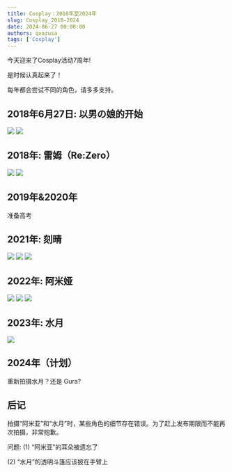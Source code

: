 ```yaml
---
title: Cosplay：2018年至2024年
slug: Cosplay_2018-2024
date: 2024-06-27 00:00:00
authors: qxazusa
tags: ['Cosplay']
---
```

今天迎来了Cosplay活动7周年!

是时候认真起来了！
<!--truncate-->
每年都会尝试不同的角色，请多多支持。

## 2018年6月27日: 以男の娘的开始
![](https://static.qxazusa.xyz/docusaurus/image/C_2018-2023/20180627_130721_F.jpg?x-image-process=style/webp)
![](https://static.qxazusa.xyz/docusaurus/image/C_2018-2023/20180627_155700_F.jpg?x-image-process=style/webp)

## 2018年: 雷姆（Re:Zero）
![](https://static.qxazusa.xyz/docusaurus/image/C_2018-2023/20180702_181900_REM_EDITED.jpg?x-image-process=style/webp)
![](https://static.qxazusa.xyz/docusaurus/image/C_2018-2023/20180702_183100_REM.jpg?x-image-process=style/webp)

## 2019年&2020年
准备高考

## 2021年: 刻晴
![](https://static.qxazusa.xyz/docusaurus/image/C_2018-2023/20210802_084240_KeiQing.jpg?x-image-process=style/webp)
![](https://static.qxazusa.xyz/docusaurus/image/C_2018-2023/20210802_084246_KeiQing_EDITED.jpg?x-image-process=style/webp)
![](https://static.qxazusa.xyz/docusaurus/image/C_2018-2023/20210802_085232_KeiQing_REEDITED.jpg?x-image-process=style/webp)

## 2022年: 阿米娅
![](https://static.qxazusa.xyz/docusaurus/image/C_2018-2023/20220223_162912_Amiya_REEDITED.jpg?x-image-process=style/webp)
![](https://static.qxazusa.xyz/docusaurus/image/C_2018-2023/20220223_162940_Amiya.jpg?x-image-process=style/webp)
![](https://static.qxazusa.xyz/docusaurus/image/C_2018-2023/20220223_163708_Amiya_EDITED.jpg?x-image-process=style/webp)

## 2023年: 水月
![](https://static.qxazusa.xyz/docusaurus/image/C_2018-2023/20230424_153729_Mizuki.jpg?x-image-process=style/webp)

## 2024年（计划）
重新拍摄水月？还是 Gura?

## 后记
拍摄“阿米亚”和“水月”时，某些角色的细节存在错误。为了赶上发布期限而不能再次拍摄，非常抱歉。

问题: (1) “阿米亚”的耳朵被遗忘了

(2) “水月”的透明斗篷应该披在手臂上